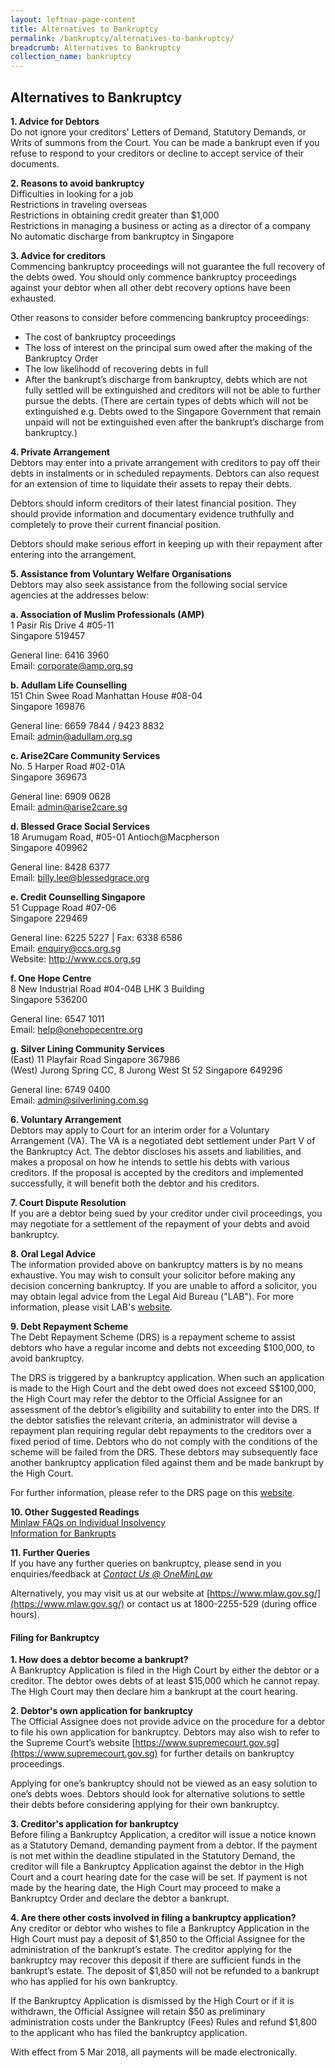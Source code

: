 ```yaml
---
layout: leftnav-page-content
title: Alternatives to Bankruptcy
permalink: /bankruptcy/alternatives-to-bankruptcy/
breadcrumb: Alternatives to Bankruptcy
collection_name: bankruptcy
---
```


Alternatives to Bankruptcy
---
<b> 1. Advice for Debtors </b> <br>
Do not ignore your creditors' Letters of Demand, Statutory Demands, or Writs of summons from the Court. You can be made a bankrupt even if you refuse to respond to your creditors or decline to accept service of their documents. <br>


<b> 2. Reasons to avoid bankruptcy </b> <br>
Difficulties in looking for a job <br>
Restrictions in traveling overseas <br>
Restrictions in obtaining credit greater than $1,000 <br>
Restrictions in managing a business or acting as a director of a company <br>
No automatic discharge from bankruptcy in Singapore <br>


<b> 3. Advice for creditors </b> <br>
Commencing bankruptcy proceedings will not guarantee the full recovery of the debts owed. You should only commence bankruptcy proceedings against your debtor when all other debt recovery options have been exhausted. <br>

Other reasons to consider before commencing bankruptcy proceedings: <br>

* The cost of bankruptcy proceedings
* The loss of interest on the principal sum owed after the making of the Bankruptcy Order
* The low likelihodd of recovering debts in full
* After the bankrupt’s discharge from bankruptcy, debts which are not fully settled will be extinguished and creditors will not be able to further pursue the debts. (There are certain types of debts which will not be extinguished e.g. Debts owed to the Singapore Government that remain unpaid will not be extinguished even after the bankrupt’s discharge from bankruptcy.)   <br>
 

<b> 4. Private Arrangement </b> <br>
Debtors may enter into a private arrangement with creditors to pay off their debts in instalments or in scheduled repayments. Debtors can also request for an extension of time to liquidate their assets to repay their debts. <br>

 

Debtors should inform creditors of their latest financial position. They should provide information and documentary evidence truthfully and completely to prove their current financial position. <br>

Debtors should make serious effort in keeping up with their repayment after entering into the arrangement. <br>

 
<b> 5. Assistance from Voluntary Welfare Organisations </b><br>
Debtors may also seek assistance from the following social service agencies at the addresses below: <br>


<b>a. Association of Muslim Professionals (AMP)</b><br>
1 Pasir Ris Drive 4 #05-11<br>
Singapore 519457<br>

General line: 6416 3960  <br>
Email: corporate@amp.org.sg <br>

<b>b. Adullam Life Counselling</b><br>
151 Chin Swee Road Manhattan House #08-04<br>
Singapore 169876<br>

General line: 6659 7844 / 9423 8832  <br>
Email: admin@adullam.org.sg <br>

<b>c. Arise2Care Community Services</b><br>
No. 5 Harper Road #02-01A <br>
Singapore 369673<br>

General line: 6909 0628  <br>
Email: admin@arise2care.sg  <br>

<b>d. Blessed Grace Social Services</b><br>
18 Arumugam Road, #05-01 Antioch@Macpherson <br>
Singapore 409962<br>

General line: 8428 6377  <br>
Email:  billy.lee@blessedgrace.org  <br>

<b>e. Credit Counselling Singapore</b><br>
51 Cuppage Road #07-06<br>
Singapore 229469<br>

General line: 6225 5227 | Fax: 6338 6586  <br>
Email: enquiry@ccs.org.sg <br>
Website: http://www.ccs.org.sg <br>

<b>f. One Hope Centre</b><br>
8 New Industrial Road #04-04B LHK 3 Building <br>
Singapore 536200<br>

General line: 6547 1011  <br>
Email: help@onehopecentre.org  <br>

<b>g. Silver Lining Community Services</b><br>
(East) 11 Playfair Road Singapore 367986<br>
(West) Jurong Spring CC, 8 Jurong West St 52 Singapore 649296<br>

General line: 6749 0400  <br>
Email: admin@silverlining.com.sg <br>

<b> 6. Voluntary Arrangement </b><br>
Debtors may apply to Court for an interim order for a Voluntary Arrangement (VA). The VA is a negotiated debt settlement under Part V of the Bankruptcy Act. The debtor discloses his assets and liabilities, and makes a proposal on how he intends to settle his debts with various creditors. If the proposal is accepted by the creditors and implemented successfully, it will benefit both the debtor and his creditors. <br>

<b> 7. Court Dispute Resolution </b><br>
If you are a debtor being sued by your creditor under civil proceedings, you may negotiate for a settlement of the repayment of your debts and avoid bankruptcy. <br>

<b> 8. Oral Legal Advice </b><br>
The information provided above on bankruptcy matters is by no means exhaustive. You may wish to consult your solicitor before making any decision concerning bankruptcy. If you are unable to afford a solicitor, you may obtain legal advice from the Legal Aid Bureau ("LAB"). For more information, please visit LAB's [website](https://lab.mlaw.gov.sg/). <br>

<b> 9. Debt Repayment Scheme </b><br>
The Debt Repayment Scheme (DRS) is a repayment scheme to assist debtors who have a regular income and debts not exceeding $100,000, to avoid bankruptcy.<br>

 

The DRS is triggered by a bankruptcy application. When such an application is made to the High Court and the debt owed does not exceed S$100,000, the High Court may refer the debtor to the Official Assignee for an assessment of the debtor’s eligibility and suitability to enter into the DRS. If the debtor satisfies the relevant criteria, an administrator will devise a repayment plan requiring regular debt repayments to the creditors over a fixed period of time. Debtors who do not comply with the conditions of the scheme will be failed from the DRS. These debtors may subsequently face another bankruptcy application filed against them and be made bankrupt by the High Court. <br>

 For further information, please refer to the DRS page on this [website](/debt-repayment-scheme/about-debt-repayment-scheme/). <br>

 

<b> 10. Other Suggested Readings </b><br>
[Minlaw FAQs on Individual Insolvency](https://va.ecitizen.gov.sg/cfp/customerPages/mlaw/explorefaq.aspx)<br>
[Information for Bankrupts](/bankruptcy/information-for-bankrupts/)<br>

 

<b> 11. Further Queries </b><br>
If you have any further queries on bankruptcy, please send in you enquiries/feedback at *[Contact Us @ OneMinLaw](https://www.mlaw.gov.sg/eservices/enquiry/)* <br>

 

Alternatively, you may visit us at our website at [https://www.mlaw.gov.sg/](https://www.mlaw.gov.sg/) or contact us at 1800-2255-529 (during office hours).

#### **Filing for Bankruptcy** 

**1. How does a debtor become a bankrupt?** <br>
A Bankruptcy Application is filed in the High Court by either the debtor or a creditor. The debtor owes debts of at least $15,000 which he cannot repay. The High Court may then declare him a bankrupt at the court hearing.

 

**2. Debtor's own application for bankruptcy** <br>
The Official Assignee does not provide advice on the procedure for a debtor to file his own application for bankruptcy. Debtors may also wish to refer to the Supreme Court’s website [https://www.supremecourt.gov.sg](https://www.supremecourt.gov.sg) for further details on bankruptcy proceedings. <br>

 

Applying for one’s bankruptcy should not be viewed as an easy solution to one’s debts woes. Debtors should look for alternative solutions to settle their debts before considering applying for their own bankruptcy. <br>

 

**3. Creditor's application for bankruptcy** <br>
Before filing a Bankruptcy Application, a creditor will issue a notice known as a Statutory Demand, demanding payment from a debtor. If the payment is not met within the deadline stipulated in the Statutory Demand, the creditor will file a Bankruptcy Application against the debtor in the High Court and a court hearing date for the case will be set. If payment is not made by the hearing date, the High Court may proceed to make a Bankruptcy Order and declare the debtor a bankrupt.

**4. Are there other costs involved in filing a bankruptcy application?** <br>
Any creditor or debtor who wishes to file a Bankruptcy Application in the High Court must pay a deposit of $1,850 to the Official Assignee for the administration of the bankrupt’s estate. The creditor applying for the bankruptcy may recover this deposit if there are sufficient funds in the bankrupt’s estate. The deposit of $1,850 will not be refunded to a bankrupt who has applied for his own bankruptcy. <br>

If the Bankruptcy Application is dismissed by the High Court or if it is withdrawn, the Official Assignee will retain $50 as preliminary administration costs under the Bankruptcy (Fees) Rules and refund $1,800 to the applicant who has filed the bankruptcy application. <br>

With effect from 5 Mar 2018, all payments will be made electronically.
